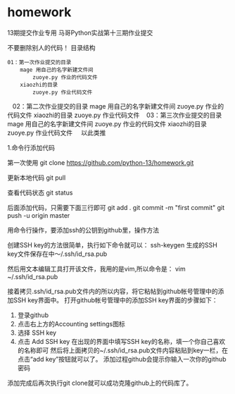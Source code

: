 # homework
13期提交作业专用
马哥Python实战第十三期作业提交

不要删除别人的代码！
目录结构

    01：第一次作业提交的目录
        mage 用自己的名字新建文件间
            zuoye.py 作业的代码文件
        xiaozhi的目录
            zuoye.py 作业代码文件
            
    02：第二次作业提交的目录
        mage 用自己的名字新建文件间
            zuoye.py 作业的代码文件
        xiaozhi的目录
            zuoye.py 作业代码文件
    03：第三次作业提交的目录
        mage 用自己的名字新建文件间
            zuoye.py 作业的代码文件
        xiaozhi的目录
            zuoye.py 作业代码文件
     以此类推

1.命令行添加代码

第一次使用
git clone https://github.com/python-13/homework.git

更新本地代码
git pull

查看代码状态
git status

后面添加代码，只需要下面三行即可
git add .
git commit -m "first commit"
git push -u origin master

用命令行操作，要添加ssh的公钥到github里，操作方法


创建SSH key的方法很简单，执行如下命令就可以：
ssh-keygen
生成的SSH key文件保存在中～/.ssh/id_rsa.pub

然后用文本编辑工具打开该文件，我用的是vim,所以命令是：
vim ~/.ssh/id_rsa.pub

接着拷贝.ssh/id_rsa.pub文件内的所以内容，将它粘帖到github帐号管理中的添加SSH key界面中。
打开github帐号管理中的添加SSH key界面的步骤如下：
1. 登录github
2. 点击右上方的Accounting settings图标
3. 选择 SSH key
4. 点击 Add SSH key
在出现的界面中填写SSH key的名称，填一个你自己喜欢的名称即可
然后将上面拷贝的~/.ssh/id_rsa.pub文件内容粘贴到key一栏，在点击“add key”按钮就可以了。
添加过程github会提示你输入一次你的github密码

添加完成后再次执行git clone就可以成功克隆github上的代码库了。
